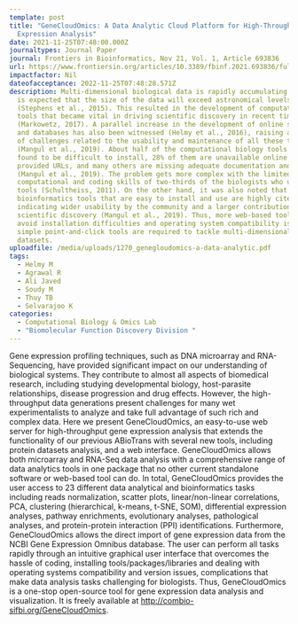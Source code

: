 ```yaml
---
template: post
title: "GeneCloudOmics: A Data Analytic Cloud Platform for High-Throughput Gene
  Expression Analysis"
date: 2021-11-25T07:48:00.000Z
journaltypes: Journal Paper
journal: Frontiers in Bioinformatics, Nov 21, Vol. 1, Article 693836
url: https://www.frontiersin.org/articles/10.3389/fbinf.2021.693836/full
impactfactor: Nil
dateofacceptance: 2022-11-25T07:48:28.571Z
description: Multi-dimensional biological data is rapidly accumulating, and it
  is expected that the size of the data will exceed astronomical levels by 2025
  (Stephens et al., 2015). This resulted in the development of computational
  tools that became vital in driving scientific discovery in recent times
  (Markowetz, 2017). A parallel increase in the development of online servers
  and databases has also been witnessed (Helmy et al., 2016), raising a new set
  of challenges related to the usability and maintenance of all these tools
  (Mangul et al., 2019). About half of the computational biology tools were
  found to be difficult to install, 28% of them are unavailable online in the
  provided URLs, and many others are missing adequate documentation and manuals
  (Mangul et al., 2019). The problem gets more complex with the limited
  computational and coding skills of two-thirds of the biologists who use these
  tools (Schultheiss, 2011). On the other hand, it was also noted that
  bioinformatics tools that are easy to install and use are highly cited,
  indicating wider usability by the community and a larger contribution to
  scientific discovery (Mangul et al., 2019). Thus, more web-based tools that
  avoid installation difficulties and operating system compatibility issues,
  simple point-and-click tools are required to tackle multi-dimensional omics
  datasets.
uploadfile: /media/uploads/1270_genegloudomics-a-data-analytic.pdf
tags:
  - Helmy M
  - Agrawal R
  - Ali Javed
  - Soudy M
  - Thuy TB
  - Selvarajoo K
categories:
  - Computational Biology & Omics Lab
  - "Biomolecular Function Discovery Division "
---
```

<!--StartFragment-->

Gene expression profiling techniques, such as DNA microarray and RNA-Sequencing, have provided significant impact on our understanding of biological systems. They contribute to almost all aspects of biomedical research, including studying developmental biology, host-parasite relationships, disease progression and drug effects. However, the high-throughput data generations present challenges for many wet experimentalists to analyze and take full advantage of such rich and complex data. Here we present GeneCloudOmics, an easy-to-use web server for high-throughput gene expression analysis that extends the functionality of our previous ABioTrans with several new tools, including protein datasets analysis, and a web interface. GeneCloudOmics allows both microarray and RNA-Seq data analysis with a comprehensive range of data analytics tools in one package that no other current standalone software or web-based tool can do. In total, GeneCloudOmics provides the user access to 23 different data analytical and bioinformatics tasks including reads normalization, scatter plots, linear/non-linear correlations, PCA, clustering (hierarchical, k-means, t-SNE, SOM), differential expression analyses, pathway enrichments, evolutionary analyses, pathological analyses, and protein-protein interaction (PPI) identifications. Furthermore, GeneCloudOmics allows the direct import of gene expression data from the NCBI Gene Expression Omnibus database. The user can perform all tasks rapidly through an intuitive graphical user interface that overcomes the hassle of coding, installing tools/packages/libraries and dealing with operating systems compatibility and version issues, complications that make data analysis tasks challenging for biologists. Thus, GeneCloudOmics is a one-stop open-source tool for gene expression data analysis and visualization. It is freely available at <http://combio-sifbi.org/GeneCloudOmics>.

<!--EndFragment-->